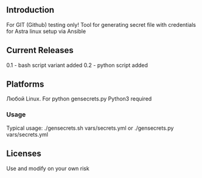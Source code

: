 ## Introduction
For GIT (Github) testing only! Tool for generating secret file with credentials for Astra linux setup via Ansible
## Current Releases
0.1 - bash script variant added
0.2 - python script added
## Platforms
Любой Linux. For python gensecrets.py Python3 required
### Usage
Typical usage: ./gensecrets.sh vars/secrets.yml or ./gensecrets.py vars/secrets.yml
## Licenses
Use and modify on your own risk